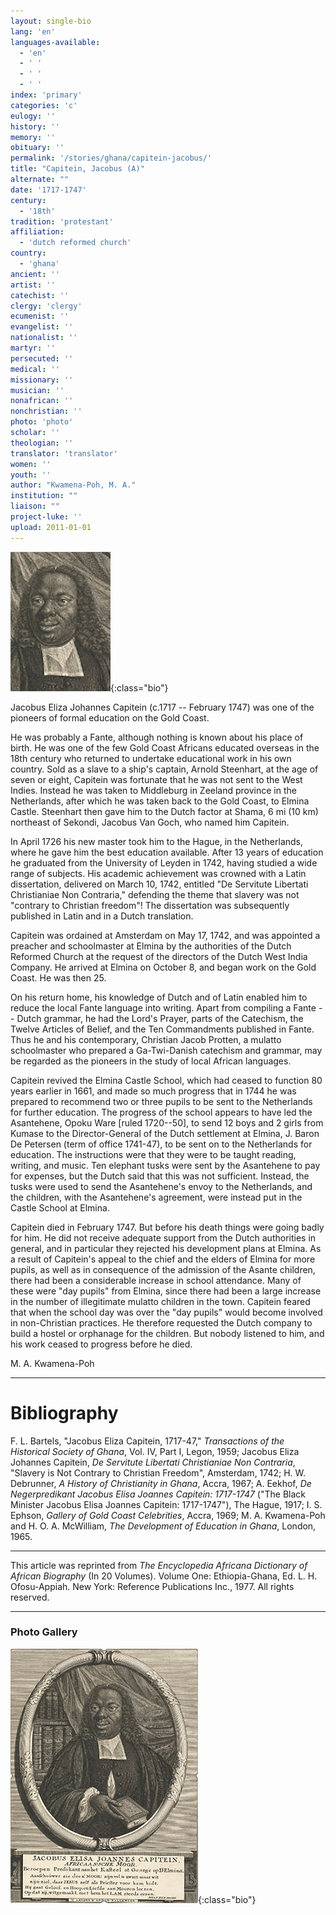 ```yaml
---
layout: single-bio
lang: 'en'
languages-available:
  - 'en'
  - ' '
  - ' '
  - ' '
index: 'primary'
categories: 'c'
eulogy: ''
history: ''
memory: ''
obituary: ''
permalink: '/stories/ghana/capitein-jacobus/'
title: "Capitein, Jacobus (A)"
alternate: ""
date: '1717-1747'
century:
  - '18th'
tradition: 'protestant'
affiliation:
  - 'dutch reformed church'
country:
  - 'ghana'
ancient: ''
artist: ''
catechist: ''
clergy: 'clergy'
ecumenist: ''
evangelist: ''
nationalist: ''
martyr: ''
persecuted: ''
medical: ''
missionary: ''
musician: ''
nonafrican: ''
nonchristian: ''
photo: 'photo'
scholar: ''
theologian: ''
translator: 'translator'
women: ''
youth: ''
author: "Kwamena-Poh, M. A."
institution: ""
liaison: ""
project-luke: ''
upload: 2011-01-01
---
```


![J. E. Capitein](/images/bio-pics/ghana/capitein/capitein-head.jpg){:class="bio"}

Jacobus Eliza Johannes Capitein (c.1717 -- February 1747) was one of the pioneers of formal education on the Gold Coast.

He was probably a Fante, although nothing is known about his place of birth. He was one of the few Gold Coast Africans educated overseas in the 18th century who returned to undertake educational work in his own country. Sold as a slave to a ship's captain, Arnold Steenhart, at the age of seven or eight, Capitein was fortunate that he was not sent to the West Indies. Instead he was taken to Middleburg in Zeeland province in the Netherlands, after which he was taken back to the Gold Coast, to Elmina Castle. Steenhart then gave him to the Dutch factor at Shama, 6 mi (10 km) northeast of Sekondi, Jacobus Van Goch, who named him Capitein.

In April 1726 his new master took him to the Hague, in the Netherlands, where he gave him the best education available. After 13 years of education he graduated from the University of Leyden in 1742, having studied a wide range of subjects. His academic achievement was crowned with a Latin dissertation, delivered on March 10, 1742, entitled "De Servitute Libertati Christianiae Non Contraria," defending the theme that slavery was not "contrary to Christian freedom"! The dissertation was subsequently published in Latin and in a Dutch translation.

Capitein was ordained at Amsterdam on May 17, 1742, and was appointed a preacher and schoolmaster at Elmina by the authorities of the Dutch Reformed Church at the request of the directors of the Dutch West India Company. He arrived at Elmina on October 8, and began work on the Gold Coast. He was then 25.

On his return home, his knowledge of Dutch and of Latin enabled him to reduce the local Fante language into writing. Apart from compiling a Fante -- Dutch grammar, he had the Lord's Prayer, parts of the Catechism, the Twelve Articles of Belief, and the Ten Commandments published in Fante. Thus he and his contemporary, Christian Jacob Protten, a mulatto schoolmaster who prepared a Ga-Twi-Danish catechism and grammar, may be regarded as the pioneers in the study of local African languages.

Capitein revived the Elmina Castle School, which had ceased to function 80 years earlier in 1661, and made so much progress that in 1744 he was prepared to recommend two or three pupils to be sent to the Netherlands for further education. The progress of the school appears to have led the Asantehene, Opoku Ware [ruled 1720--50], to send 12 boys and 2 girls from Kumase to the Director-General of the Dutch settlement at Elmina, J. Baron De Petersen (term of office 1741-47), to be sent on to the Netherlands for education. The instructions were that they were to be taught reading, writing, and music. Ten elephant tusks were sent by the Asantehene to pay for expenses, but the Dutch said that this was not sufficient. Instead, the tusks were used to send the Asantehene's envoy to the Netherlands, and the children, with the Asantehene's agreement, were instead put in the Castle School at Elmina.

Capitein died in February 1747. But before his death things were going badly for him. He did not receive adequate support from the Dutch authorities in general, and in particular they rejected his development plans at Elmina. As a result of Capitein's appeal to the chief and the elders of Elmina for more pupils, as well as in consequence of the admission of the Asante children, there had been a considerable increase in school attendance. Many of these were "day pupils" from Elmina, since there had been a large increase in the number of illegitimate mulatto children in the town. Capitein feared that when the school day was over the "day pupils" would become involved in non-Christian practices. He therefore requested the Dutch company to build a hostel or orphanage for the children. But nobody listened to him, and his work ceased to progress before he died.

M. A. Kwamena-Poh

---

# Bibliography

F. L. Bartels, "Jacobus Eliza Capitein, 1717-47," *Transactions of the Historical Society of Ghana*, Vol. IV, Part I, Legon, 1959; Jacobus Eliza Johannes Capitein, *De Servitute Libertati Christianiae Non Contraria*, "Slavery is Not Contrary to Christian Freedom", Amsterdam, 1742; H. W. Debrunner, *A History of Christianity in Ghana*, Accra, 1967; A. Eekhof, *De Negerpredikant Jacobus Elisa Joannes Capitein: 1717-1747* ("The Black Minister Jacobus Elisa Joannes Capitein: 1717-1747"), The Hague, 1917; I. S. Ephson, *Gallery of Gold Coast Celebrities*, Accra, 1969; M. A. Kwamena-Poh and H. O. A. McWilliam, *The Development of Education in Ghana*, London, 1965.

---

This article was reprinted from *The Encyclopedia Africana Dictionary of African Biography* (In 20 Volumes). Volume One: Ethiopia-Ghana, Ed. L. H. Ofosu-Appiah. New York: Reference Publications Inc., 1977. All rights reserved.

---

### Photo Gallery

![J. E. Capitein](/images/bio-pics/ghana/capitein/capitein-full.jpg){:class="bio"}
